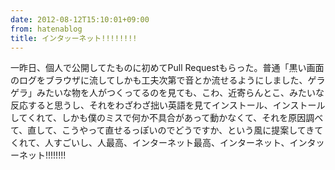 ```yaml
---
date: 2012-08-12T15:10:01+09:00
from: hatenablog
title: インタッーネット!!!!!!!!
---
```


<p>一昨日、個人で公開してたものに初めてPull Requestもらった。普通「黒い画面のログをブラウザに流してしかも工夫次第で音とか流せるようにしました、ゲラゲラ」みたいな物を人がつくってるのを見ても、こわ、近寄らんとこ、みたいな反応すると思うし、それをわざわざ拙い英語を見てインストール、インストールしてくれて、しかも僕のミスで何か不具合があって動かなくて、それを原因調べて、直して、こうやって直せるっぽいのでどうですか、という風に提案してきてくれて、人すごいし、人最高、インターネット最高、インターネット、インタッーネット!!!!!!!!</p>

